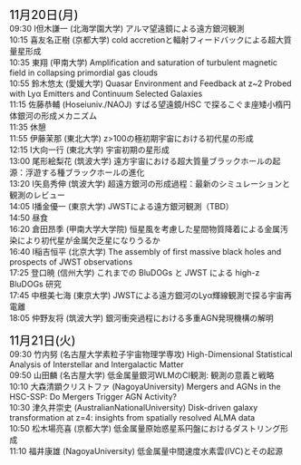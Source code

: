 <span style="font-size: 150%; color: black;">11月20日(月)</span><br>
09:30 I但木謙一 (北海学園大学)  アルマ望遠鏡による遠方銀河観測 <br>
10:15 喜友名正樹 (京都大学)  cold accretionと輻射フィードバックによる超大質量星形成 <br>
10:35 東翔 (甲南大学)  Amplification and saturation of turbulent magnetic field in collapsing primordial gas clouds <br>
10:55 鈴木悠太 (愛媛大学)  Quasar Environment and Feedback at z~2 Probed with Lyα Emitters and Continuum Selected Galaxies <br>
11:15 佐藤恭輔 (Hoseiuniv./NAOJ)  すばる望遠鏡/HSC で探るこぐま座矮小楕円体銀河の形成メカニズム <br>
11:35 休憩<br>
11:55 伊藤茉那 (東北大学)  z>100の極初期宇宙における初代星の形成 <br>
12:15 I大向一行 (東北大学)  宇宙初期の星形成 <br>
13:00 尾形絵梨花 (筑波大学)  遠方宇宙における超大質量ブラックホールの起源：浮遊する種ブラックホールの進化 <br>
13:20 I矢島秀伸 (筑波大学)  超遠方銀河の形成過程：最新のシミュレーションと観測のレビュー <br>
14:05 I播金優一 (東京大学)  JWSTによる遠方銀河観測（TBD） <br>
14:50 昼食<br>
16:20 倉田昂季 (甲南大学大学院)  恒星風を考慮した星間物質降着による金属汚染により初代星が金属欠乏星になりうるか <br>
16:40 I稲吉恒平 (北京大学)  The assembly of first massive black holes and prospects of JWST observations <br>
17:25 登口暁 (信州大学)  これまでの BluDOGs と JWST による high-z BluDOGs 研究 <br>
17:45 中根美七海 (東京大学)  JWSTによる遠方銀河のLyα輝線観測で探る宇宙再電離 <br>
18:05 仲野友将 (筑波大学)  銀河衝突過程における多重AGN発現機構の解明 <br>


<span style="font-size: 150%; color: black;">11月21日(火)</span><br>
09:30 竹内努 (名古屋大学素粒子宇宙物理学専攻)  High-Dimensional Statistical Analysis of Interstellar and Intergalactic Matter <br>
09:50 山田麟 (名古屋大学)  低金属量銀河WLMのCI観測: 観測の意義と戦略 <br>
10:10 大森清顕クリストファ (NagoyaUniversity)  Mergers and AGNs in the HSC-SSP: Do Mergers Trigger AGN Activity? <br>
10:30 津久井崇史 (AustralianNationalUniversity)  Disk-driven galaxy transformation at z=4: insights from spatially resolved ALMA data <br>
10:50 松木場亮喜 (京都大学)  低金属量原始惑星系円盤におけるダストリング形成 <br>
11:10 福井康雄 (NagoyaUniversity)  低金属量中間速度水素雲(IVC)とその起源 <br>
